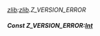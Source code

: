 _[zlib](../../modules/zlib/zlib-module.md):[zlib](../../modules/zlib/zlib-module.md).Z\_VERSION\_ERROR_
##### Const Z\_VERSION\_ERROR:[Int](../../modules/wonkey/wonkey-types-int.md)
